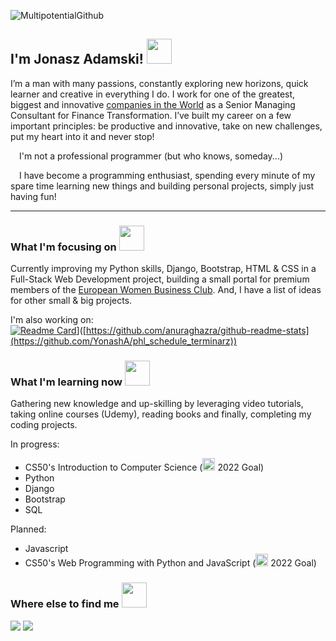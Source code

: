![MultipotentialGithub](https://user-images.githubusercontent.com/97128701/171820437-f7cdb7bf-ce95-41b9-945b-d95e68a21c8b.png)


<h2>I'm Jonasz Adamski! <img src="https://user-images.githubusercontent.com/97128701/171836461-a8b868ab-d6b1-4191-89e6-7bf92ad6ba32.png" width="40" height="40"></h2> 
<p>I’m a man with many passions, constantly exploring new horizons, quick learner and creative in everything I do. I work for one of the greatest, biggest and innovative <a href="https://www.ibm.com/">companies in the World</a> as a Senior Managing Consultant for Finance Transformation.
I’ve built my career on a few important principles: be productive and innovative, take on new challenges, put my heart into it and never stop!</p>

<p><img src="https://user-images.githubusercontent.com/97128701/171843540-9ee69c7f-93bd-4fac-9e95-ae1e756b0562.png" width="10" height="10">     I'm not a professional programmer (but who knows, someday...)</p>

<p><img src="https://user-images.githubusercontent.com/97128701/171844069-bdccd49a-cc5d-4cbb-9cf2-d5839ace9333.png" width="10" height="10">      I have become a programming enthusiast, spending every minute of my spare time learning new things and building personal projects, simply just having fun!</p>

<hr>

<h3>What I'm focusing on <img src="https://user-images.githubusercontent.com/97128701/171838845-15a0405f-4657-4b06-b2e6-b2f80eeabd8c.png" width="40" height="40"></h3>

Currently improving my Python skills, Django, Bootstrap, HTML & CSS in a Full-Stack Web Development project, building a small portal for premium members of the <a href="https://ekkb.pl/">European Women Business Club<a/>. And, I have a list of ideas for other small & big projects.
  
I'm also working on:<br>
[![Readme Card]([https://github-readme-stats.vercel.app/api/pin/?username=anuraghazra&repo=github-readme-stats)](https://github.com/YonashA/phl_schedule_terminarz)]([https://github.com/anuraghazra/github-readme-stats](https://github.com/YonashA/phl_schedule_terminarz))

<h3>What I'm learning now <img src="https://user-images.githubusercontent.com/97128701/171838732-d3ca63d3-aa78-42ef-a540-5941e16842e7.png" width="40" height="40"></h3>
  
 <p>Gathering new knowledge and up-skilling by leveraging video tutorials, taking online courses (Udemy), reading books and finally, completing my coding projects.</p>

In progress:
<ul>
  <li>CS50's Introduction to Computer Science (<img src="https://user-images.githubusercontent.com/97128701/171847096-d67cc671-fc19-4ec2-a6f5-a1a081ad0e20.png" width="20" height="20">   2022 Goal)</li>
  <li>Python</li>
  <li>Django</li>
  <li>Bootstrap</li>
  <li>SQL</li>
</ul>

Planned:
<ul>
  <li>Javascript</li>
  <li>CS50's Web Programming with Python and JavaScript (<img src="https://user-images.githubusercontent.com/97128701/171847096-d67cc671-fc19-4ec2-a6f5-a1a081ad0e20.png" width="20" height="20">   2022 Goal)</li>
</ul>


<h3>Where else to find me <img src="https://user-images.githubusercontent.com/97128701/171838435-8c8f1c3c-4297-47cc-be1a-cf2c4cc6f152.png" width="40" height="40"></h3>

<a href="https://www.linkedin.com/in/jonaszadamski/" target=”_blank”><img src="https://img.shields.io/badge/LinkedIn-0077B5?style=for-the-badge&logo=linkedin&logoColor=white"><a/>   <a href="https://twitter.com/JonaszAd"><img src="https://img.shields.io/badge/Twitter-1DA1F2?style=for-the-badge&logo=twitter&logoColor=white"></a>
